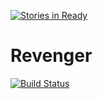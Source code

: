 [![Stories in Ready](https://badge.waffle.io/willnet/revenger.png?label=ready&title=Ready)](https://waffle.io/willnet/revenger)
# Revenger

[![Build Status](https://travis-ci.org/willnet/revenger.svg?branch=travis)](https://travis-ci.org/willnet/revenger)
